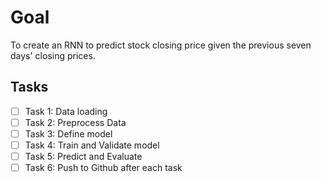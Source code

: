 # Goal 
To create an RNN to predict stock closing price given the previous seven days' closing prices.

## Tasks
- [ ] Task 1: Data loading
- [ ] Task 2: Preprocess Data
- [ ] Task 3: Define model
- [ ] Task 4: Train and Validate model
- [ ] Task 5: Predict and Evaluate
- [ ] Task 6: Push to Github after each task